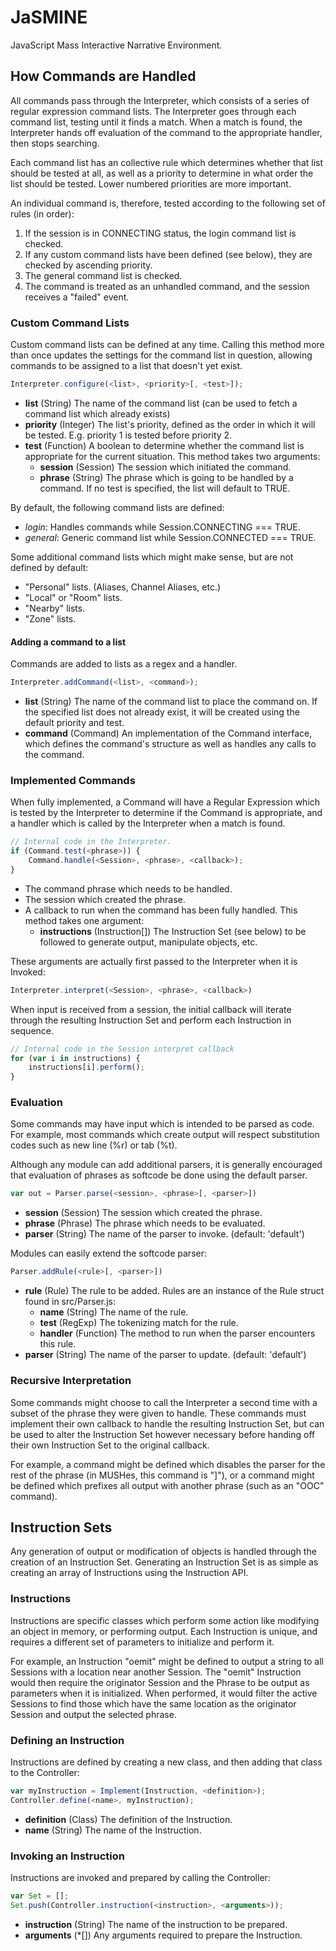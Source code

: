 JaSMINE
=====
JavaScript Mass Interactive Narrative Environment.

How Commands are Handled
-----
All commands pass through the Interpreter, which consists of a series of
regular expression command lists.  The Interpreter goes through each command
list, testing until it finds a match.  When a match is found, the Interpreter
hands off evaluation of the command to the appropriate handler, then stops
searching.

Each command list has an collective rule which determines whether that list
should be tested at all, as well as a priority to determine in what order
the list should be tested.  Lower numbered priorities are more important.

An individual command is, therefore, tested according to the following set
of rules (in order):
  1. If the session is in CONNECTING status, the login command list is
      checked.
  2. If any custom command lists have been defined (see below), they are
      checked by ascending priority.
  3. The general command list is checked.
  4. The command is treated as an unhandled command, and the session receives
      a "failed" event.

### Custom Command Lists
Custom command lists can be defined at any time.  Calling this method more
than once updates the settings for the command list in question, allowing
commands to be assigned to a list that doesn't yet exist.
```javascript
Interpreter.configure(<list>, <priority>[, <test>]);
```

  * **list** (String) The name of the command list (can be used to fetch a
      command list which already exists)
  * **priority** (Integer) The list's priority, defined as the order in which
      it will be tested. E.g. priority 1 is tested before priority 2.
  * **test** (Function) A boolean to determine whether the command list is
      appropriate for the current situation. This method takes two arguments:
      * **session** (Session) The session which initiated the command.
      * **phrase** (String) The phrase which is going to be handled by a
          command.
      If no test is specified, the list will default to TRUE.

By default, the following command lists are defined:
  * _login_: Handles commands while Session.CONNECTING === TRUE.
  * _general_: Generic command list while Session.CONNECTED === TRUE.

Some additional command lists which might make sense, but are not defined by
default:
  * "Personal" lists. (Aliases, Channel Aliases, etc.)
  * "Local" or "Room" lists.
  * "Nearby" lists.
  * "Zone" lists.

#### Adding a command to a list
Commands are added to lists as a regex and a handler.
```javascript
Interpreter.addCommand(<list>, <command>);
```

  * **list** (String) The name of the command list to place the command on.
      If the specified list does not already exist, it will be created using
      the default priority and test.
  * **command** (Command) An implementation of the Command interface, which
      defines the command's structure as well as handles any calls to the
      command.

### Implemented Commands
When fully implemented, a Command will have a Regular Expression which is
tested by the Interpreter to determine if the Command is appropriate, and a
handler which is called by the Interpreter when a match is found.
```javascript
// Internal code in the Interpreter.
if (Command.test(<phrase>)) {
    Command.handle(<Session>, <phrase>, <callback>);
}
```

  * **<phrase>** The command phrase which needs to be handled.
  * **<Session>** The session which created the phrase.
  * **<callback>** A callback to run when the command has been fully handled.
      This method takes one argument:
      * **instructions** (Instruction[]) The Instruction Set (see below) to be
          followed to generate output, manipulate objects, etc.

These arguments are actually first passed to the Interpreter when it is Invoked:
```javascript
Interpreter.interpret(<Session>, <phrase>, <callback>)
```

When input is received from a session, the initial callback will iterate
through the resulting Instruction Set and perform each Instruction in
sequence.
```javascript
// Internal code in the Session interpret callback
for (var i in instructions) {
    instructions[i].perform();
}
```

### Evaluation
Some commands may have input which is intended to be parsed as code. For
example, most commands which create output will respect substitution codes
such as new line (%r) or tab (%t).

Although any module can add additional parsers, it is generally encouraged
that evaluation of phrases as softcode be done using the default parser.
```javascript
var out = Parser.parse(<session>, <phrase>[, <parser>])
```

  * **session** (Session) The session which created the phrase.
  * **phrase** (Phrase) The phrase which needs to be evaluated.
  * **parser** (String) The name of the parser to invoke. (default: 'default')

Modules can easily extend the softcode parser:
```javascript
Parser.addRule(<rule>[, <parser>])
```

  * **rule** (Rule) The rule to be added.  Rules are an instance of the Rule
      struct found in src/Parser.js:
      * **name** (String) The name of the rule.
      * **test** (RegExp) The tokenizing match for the rule.
      * **handler** (Function) The method to run when the parser encounters
          this rule.
  * **parser** (String) The name of the parser to update. (default: 'default')

### Recursive Interpretation
Some commands might choose to call the Interpreter a second time with a subset
of the phrase they were given to handle.  These commands must implement their
own callback to handle the resulting Instruction Set, but can be used to alter
the Instruction Set however necessary before handing off their own Instruction
Set to the original callback.

For example, a command might be defined which disables the parser for the rest
of the phrase (in MUSHes, this command is "]"), or a command might be defined
which prefixes all output with another phrase (such as an "OOC" command).

Instruction Sets
-----
Any generation of output or modification of objects is handled through the
creation of an Instruction Set.  Generating an Instruction Set is as simple as
creating an array of Instructions using the Instruction API.

### Instructions
Instructions are specific classes which perform some action like modifying an
object in memory, or performing output.  Each Instruction is unique, and
requires a different set of parameters to initialize and perform it.

For example, an Instruction "oemit" might be defined to output a string to all
Sessions with a location near another Session.  The "oemit" Instruction would
then require the originator Session and the Phrase to be output as parameters
when it is initialized.  When performed, it would filter the active Sessions
to find those which have the same location as the originator Session and
output the selected phrase.

### Defining an Instruction
Instructions are defined by creating a new class, and then adding that class
to the Controller:
```javascript
var myInstruction = Implement(Instruction, <definition>);
Controller.define(<name>, myInstruction);
```

  * **definition** (Class) The definition of the Instruction.
  * **name** (String) The name of the Instruction.

### Invoking an Instruction
Instructions are invoked and prepared by calling the Controller:
```javascript
var Set = [];
Set.push(Controller.instruction(<instruction>, <arguments>));
```

  * **instruction** (String) The name of the instruction to be prepared.
  * **arguments** (*[]) Any arguments required to prepare the Instruction.
